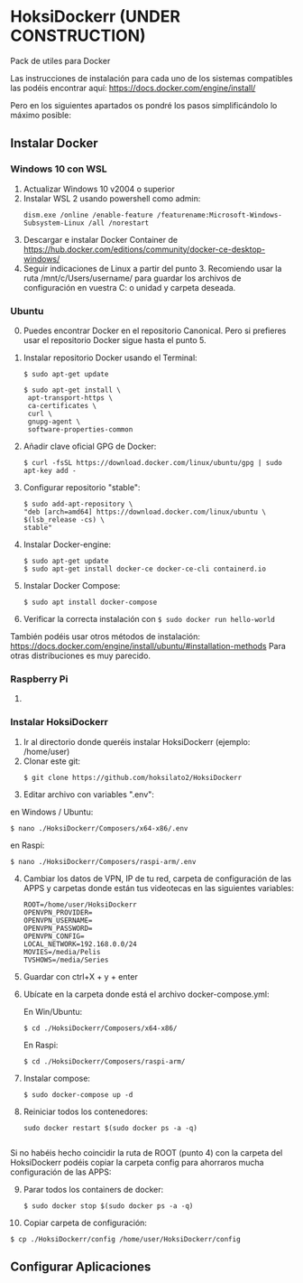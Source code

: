 # HoksiDockerr (UNDER CONSTRUCTION)
 Pack de utiles para Docker

Las instrucciones de instalación para cada uno de los sistemas compatibles las podéis encontrar aquí:
https://docs.docker.com/engine/install/

Pero en los siguientes apartados os pondré los pasos simplificándolo lo máximo posible:

## Instalar Docker

### Windows 10 con WSL

1. Actualizar Windows 10 v2004 o superior
2. Instalar WSL 2 usando powershell como admin: 
   ```
   dism.exe /online /enable-feature /featurename:Microsoft-Windows-Subsystem-Linux /all /norestart
   ```
3. Descargar e instalar Docker Container de https://hub.docker.com/editions/community/docker-ce-desktop-windows/
4. Seguir indicaciones de Linux a partir del punto 3. Recomiendo usar la ruta /mnt/c/Users/username/ para guardar los archivos de configuración en vuestra C: o unidad y carpeta deseada.

### Ubuntu
0. Puedes encontrar Docker en el repositorio Canonical. Pero si prefieres usar el repositorio Docker sigue hasta el punto 5.
1. Instalar repositorio Docker usando el Terminal:
   ```
   $ sudo apt-get update

   $ sudo apt-get install \
    apt-transport-https \
    ca-certificates \
    curl \
    gnupg-agent \
    software-properties-common
   ```

2. Añadir clave oficial GPG de Docker:
   ```
   $ curl -fsSL https://download.docker.com/linux/ubuntu/gpg | sudo apt-key add -
   ```

3. Configurar repositorio "stable":
   ```
   $ sudo add-apt-repository \
   "deb [arch=amd64] https://download.docker.com/linux/ubuntu \
   $(lsb_release -cs) \
   stable"
   ```

3. Instalar Docker-engine:
   ```
   $ sudo apt-get update
   $ sudo apt-get install docker-ce docker-ce-cli containerd.io
   ```  
5. Instalar Docker Compose:
   ```
   $ sudo apt install docker-compose
   ```

6. Verificar la correcta instalación con ``$ sudo docker run hello-world``


También podéis usar otros métodos de instalación:
https://docs.docker.com/engine/install/ubuntu/#installation-methods
Para otras distribuciones es muy parecido.

### Raspberry Pi
1. 


### Instalar HoksiDockerr

1. Ir al directorio donde queréis instalar HoksiDockerr (ejemplo: /home/user)
2. Clonar este git: 
   ```
   $ git clone https://github.com/hoksilato2/HoksiDockerr
   ```
3. Editar archivo con variables ".env":

  en Windows / Ubuntu:
   ```
   $ nano ./HoksiDockerr/Composers/x64-x86/.env
   ```
 en Raspi:
   ```
   $ nano ./HoksiDockerr/Composers/raspi-arm/.env
   ```  
   
4. Cambiar los datos de VPN, IP de tu red, carpeta de configuración de las APPS y carpetas donde están tus videotecas en las siguientes variables:

   ```
   ROOT=/home/user/HoksiDockerr
   OPENVPN_PROVIDER=   
   OPENVPN_USERNAME=   
   OPENVPN_PASSWORD=   
   OPENVPN_CONFIG=  
   LOCAL_NETWORK=192.168.0.0/24   
   MOVIES=/media/Pelis   
   TVSHOWS=/media/Series
   ```
   
5. Guardar con ctrl+X + y + enter
6. Ubícate en la carpeta donde está el archivo docker-compose.yml:

   En Win/Ubuntu:
   ```
   $ cd ./HoksiDockerr/Composers/x64-x86/
   ```
   En Raspi:
   ```
   $ cd ./HoksiDockerr/Composers/raspi-arm/
   ```   
   
7. Instalar compose:
   ```
   $ sudo docker-compose up -d
   ```
   
8. Reiniciar todos los contenedores:
   ```
   sudo docker restart $(sudo docker ps -a -q)
   
   
Si no habéis hecho coincidir la ruta de ROOT (punto 4) con la carpeta del HoksiDockerr podéis copiar la carpeta config para ahorraros mucha configuración de las APPS:
 
9. Parar todos los containers de docker:
   ```
   $ sudo docker stop $(sudo docker ps -a -q)
   ```
10. Copiar carpeta de configuración:
   ```
   $ cp ./HoksiDockerr/config /home/user/HoksiDockerr/config
   ```


## Configurar Aplicaciones

